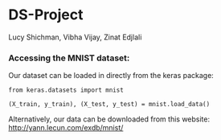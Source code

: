 # DS-Project
Lucy Shichman, Vibha Vijay, Zinat Edjlali

### Accessing the MNIST dataset:
Our dataset can be loaded in directly from the keras package:

    from keras.datasets import mnist

    (X_train, y_train), (X_test, y_test) = mnist.load_data()

Alternatively, our data can be downloaded from this website:
http://yann.lecun.com/exdb/mnist/
